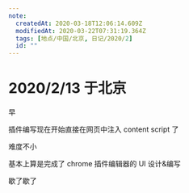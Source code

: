 ```yaml
---
note:
  createdAt: 2020-03-18T12:06:14.609Z
  modifiedAt: 2020-03-22T07:31:19.364Z
  tags: [地点/中国/北京, 日记/2020/2]
  id: ""
---
```


# 2020/2/13 于北京

<!-- @timer "date":"Thu Feb 13 2020 08:31:38 GMT+0800 (CST) -->

早

<!-- @timer "date":"Thu Feb 13 2020 15:28:24 GMT+0800 (CST)","duration":"about 7 hours -->

插件编写现在开始直接在网页中注入 content script 了

<!-- @timer "date":"Thu Feb 13 2020 20:31:50 GMT+0800 (CST)","duration":"about 5 hours -->

难度不小

<!-- @timer "date":"Thu Feb 13 2020 22:59:23 GMT+0800 (CST)","duration":"about 2 hours -->

基本上算是完成了 chrome 插件编辑器的 UI 设计&编写

<!-- @timer "date":"Thu Feb 13 2020 23:49:32 GMT+0800 (CST)","duration":"about 1 hour -->

歇了歇了
